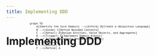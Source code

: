 ```yaml
---
title: Implementing DDD
---
```


# Implementing DDD

<div style="font-size: 0.8em; transform: scale(0.75); margin-top: -100px">

```mermaid
graph TD
    A[Identify the Core Domain] -->|Inform| B[Create a Ubiquitous Language]
    B -->|Guide| C[Define Bounded Contexts]
    C -->|Detail| D[Design Entities, Value Objects, and Aggregates]
    D -->|Trigger| E[Implement Domain Events]
    E --> F[Apply Strategic Design Principles]
    F -->|Reassess| C
    F -->|Evolve| B
    F -->|Refine| A

```
</div>